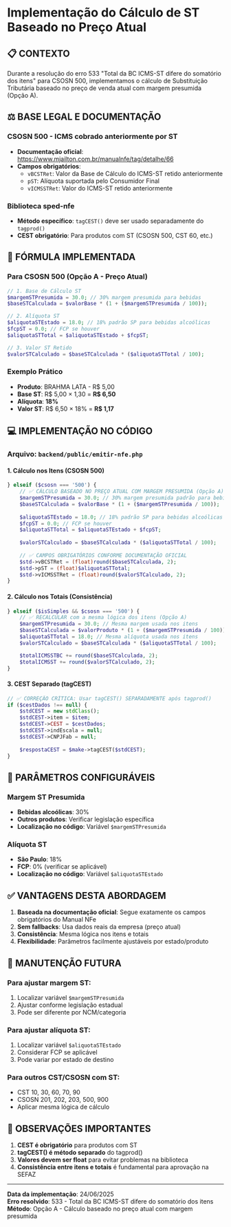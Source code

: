 # Implementação do Cálculo de ST Baseado no Preço Atual

## 📋 **CONTEXTO**

Durante a resolução do erro 533 "Total da BC ICMS-ST difere do somatório dos itens" para CSOSN 500, implementamos o cálculo de Substituição Tributária baseado no preço de venda atual com margem presumida (Opção A).

## ⚖️ **BASE LEGAL E DOCUMENTAÇÃO**

### **CSOSN 500 - ICMS cobrado anteriormente por ST**
- **Documentação oficial**: https://www.mjailton.com.br/manualnfe/tag/detalhe/66
- **Campos obrigatórios**:
  - `vBCSTRet`: Valor da Base de Cálculo do ICMS-ST retido anteriormente
  - `pST`: Alíquota suportada pelo Consumidor Final
  - `vICMSSTRet`: Valor do ICMS-ST retido anteriormente

### **Biblioteca sped-nfe**
- **Método específico**: `tagCEST()` deve ser usado separadamente do `tagprod()`
- **CEST obrigatório**: Para produtos com ST (CSOSN 500, CST 60, etc.)

## 🧮 **FÓRMULA IMPLEMENTADA**

### **Para CSOSN 500 (Opção A - Preço Atual)**

```php
// 1. Base de Cálculo ST
$margemSTPresumida = 30.0; // 30% margem presumida para bebidas
$baseSTCalculada = $valorBase * (1 + ($margemSTPresumida / 100));

// 2. Alíquota ST
$aliquotaSTEstado = 18.0; // 18% padrão SP para bebidas alcoólicas
$fcpST = 0.0; // FCP se houver
$aliquotaSTTotal = $aliquotaSTEstado + $fcpST;

// 3. Valor ST Retido
$valorSTCalculado = $baseSTCalculada * ($aliquotaSTTotal / 100);
```

### **Exemplo Prático**
- **Produto**: BRAHMA LATA - R$ 5,00
- **Base ST**: R$ 5,00 × 1,30 = **R$ 6,50**
- **Alíquota**: **18%**
- **Valor ST**: R$ 6,50 × 18% = **R$ 1,17**

## 💻 **IMPLEMENTAÇÃO NO CÓDIGO**

### **Arquivo**: `backend/public/emitir-nfe.php`

#### **1. Cálculo nos Itens (CSOSN 500)**
```php
} elseif ($csosn === '500') {
    // ✅ CÁLCULO BASEADO NO PREÇO ATUAL COM MARGEM PRESUMIDA (Opção A)
    $margemSTPresumida = 30.0; // 30% margem presumida padrão para bebidas
    $baseSTCalculada = $valorBase * (1 + ($margemSTPresumida / 100));
    
    $aliquotaSTEstado = 18.0; // 18% padrão SP para bebidas alcoólicas
    $fcpST = 0.0; // FCP se houver
    $aliquotaSTTotal = $aliquotaSTEstado + $fcpST;
    
    $valorSTCalculado = $baseSTCalculada * ($aliquotaSTTotal / 100);
    
    // ✅ CAMPOS OBRIGATÓRIOS CONFORME DOCUMENTAÇÃO OFICIAL
    $std->vBCSTRet = (float)round($baseSTCalculada, 2);
    $std->pST = (float)$aliquotaSTTotal;
    $std->vICMSSTRet = (float)round($valorSTCalculado, 2);
}
```

#### **2. Cálculo nos Totais (Consistência)**
```php
} elseif ($isSimples && $csosn === '500') {
    // ✅ RECALCULAR com a mesma lógica dos itens (Opção A)
    $margemSTPresumida = 30.0; // Mesma margem usada nos itens
    $baseSTCalculada = $valorProduto * (1 + ($margemSTPresumida / 100));
    $aliquotaSTTotal = 18.0; // Mesma alíquota usada nos itens
    $valorSTCalculado = $baseSTCalculada * ($aliquotaSTTotal / 100);

    $totalICMSSTBC += round($baseSTCalculada, 2);
    $totalICMSST += round($valorSTCalculado, 2);
}
```

#### **3. CEST Separado (tagCEST)**
```php
// ✅ CORREÇÃO CRÍTICA: Usar tagCEST() SEPARADAMENTE após tagprod()
if ($cestDados !== null) {
    $stdCEST = new stdClass();
    $stdCEST->item = $item;
    $stdCEST->CEST = $cestDados;
    $stdCEST->indEscala = null;
    $stdCEST->CNPJFab = null;
    
    $respostaCEST = $make->tagCEST($stdCEST);
}
```

## 🎯 **PARÂMETROS CONFIGURÁVEIS**

### **Margem ST Presumida**
- **Bebidas alcoólicas**: 30%
- **Outros produtos**: Verificar legislação específica
- **Localização no código**: Variável `$margemSTPresumida`

### **Alíquota ST**
- **São Paulo**: 18%
- **FCP**: 0% (verificar se aplicável)
- **Localização no código**: Variável `$aliquotaSTEstado`

## ✅ **VANTAGENS DESTA ABORDAGEM**

1. **Baseada na documentação oficial**: Segue exatamente os campos obrigatórios do Manual NFe
2. **Sem fallbacks**: Usa dados reais da empresa (preço atual)
3. **Consistência**: Mesma lógica nos itens e totais
4. **Flexibilidade**: Parâmetros facilmente ajustáveis por estado/produto

## 🔧 **MANUTENÇÃO FUTURA**

### **Para ajustar margem ST**:
1. Localizar variável `$margemSTPresumida`
2. Ajustar conforme legislação estadual
3. Pode ser diferente por NCM/categoria

### **Para ajustar alíquota ST**:
1. Localizar variável `$aliquotaSTEstado`
2. Considerar FCP se aplicável
3. Pode variar por estado de destino

### **Para outros CST/CSOSN com ST**:
- CST 10, 30, 60, 70, 90
- CSOSN 201, 202, 203, 500, 900
- Aplicar mesma lógica de cálculo

## 📝 **OBSERVAÇÕES IMPORTANTES**

1. **CEST é obrigatório** para produtos com ST
2. **tagCEST() é método separado** do tagprod()
3. **Valores devem ser float** para evitar problemas na biblioteca
4. **Consistência entre itens e totais** é fundamental para aprovação na SEFAZ

---
**Data da implementação**: 24/06/2025  
**Erro resolvido**: 533 - Total da BC ICMS-ST difere do somatório dos itens  
**Método**: Opção A - Cálculo baseado no preço atual com margem presumida
